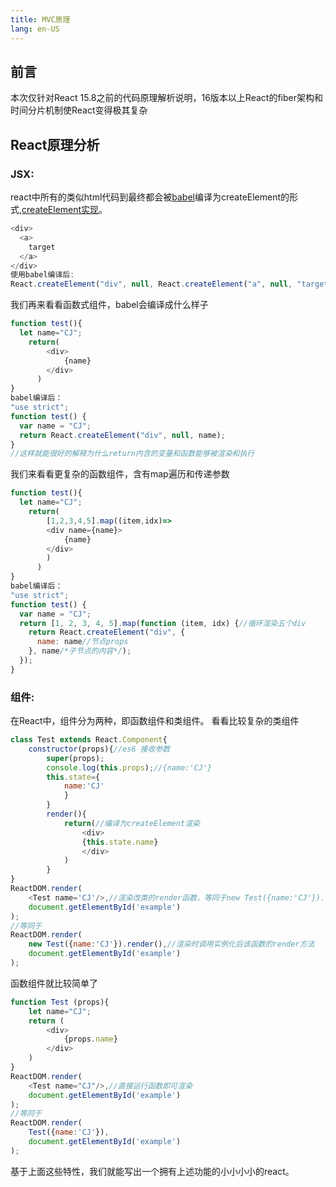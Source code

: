 ```yaml
---
title: MVC原理
lang: en-US
---
```

## 前言
本次仅针对React 15.8之前的代码原理解析说明，16版本以上React的fiber架构和时间分片机制使React变得极其复杂
## React原理分析
### JSX:
react中所有的类似html代码到最终都会被[babel](https://www.babeljs.cn/)编译为createElement的形式,[createElement实现](https://jeryqwq.github.io/FrameWorkBase/VisualDom.html)。
```js
<div>
  <a>
  	target
  </a>
</div>
使用babel编译后:
React.createElement("div", null, React.createElement("a", null, "target"));
```
我们再来看看函数式组件，babel会编译成什么样子
```js
function test(){
  let name="CJ";
  	return(
      	<div>
        	{name} 		
      	</div> 
      ) 	 
}
babel编译后：
"use strict";
function test() {
  var name = "CJ";
  return React.createElement("div", null, name);
}
//这样就能很好的解释为什么return内含的变量和函数能够被渲染和执行
```
我们来看看更复杂的函数组件，含有map遍历和传递参数
```js
function test(){
  let name="CJ";
  	return(
      	[1,2,3,4,5].map((item,idx)=>
        <div name={name}>
        	{name} 		
      	</div> 
       	)
      )
}
babel编译后：
"use strict";
function test() {
  var name = "CJ";
  return [1, 2, 3, 4, 5].map(function (item, idx) {//循环渲染五个div
    return React.createElement("div", {
      name: name//节点props
    }, name/*子节点的内容*/);
  });
}
```
### 组件:
在React中，组件分为两种，即函数组件和类组件。
看看比较复杂的类组件
```js
class Test extends React.Component{
	constructor(props){//es6 接收参数
		super(props);
		console.log(this.props);//{name:'CJ'}
		this.state={
			name:'CJ'
			}
		}
		render(){
			return(//编译为createElement渲染
				<div>
				{this.state.name}
				</div>
			)
		}
}
ReactDOM.render(
	<Test name='CJ'/>,//渲染改类的render函数，等同于new Test({name:'CJ'}).render()
	document.getElementById('example')
);
//等同于
ReactDOM.render(
	new Test({name:'CJ'}).render(),//渲染时调用实例化后该函数的render方法
	document.getElementById('example')
);
```
函数组件就比较简单了
```js
function Test (props){
    let name="CJ";
    return (
        <div>
            {props.name}
        </div>
    )
}
ReactDOM.render(
	<Test name="CJ"/>,//直接运行函数即可渲染
	document.getElementById('example')
);
//等同于
ReactDOM.render(
	Test({name:'CJ'}),
	document.getElementById('example')
);
```
基于上面这些特性，我们就能写出一个拥有上述功能的小小小小的react。